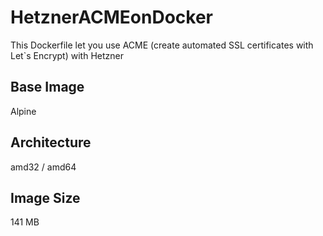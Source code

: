 # HetznerACMEonDocker

This Dockerfile let you use ACME (create automated SSL certificates with Let`s Encrypt) with Hetzner

## Base Image
Alpine <Latest>

## Architecture
amd32 / amd64

## Image Size
141 MB

